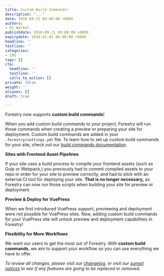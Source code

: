 ```yaml
---
title: Custom Build Commands!
description: "..."
date: 2018-09-21 09:00:00 +0000
authors:
- DJ Walker
publishdate: 2018-09-21 09:00:00 +0000
expirydate: 2030-01-01 04:00:00 +0000
headline: ''
textline: ''
categories:
- CMS
tags: []
cta:
  headline: ''
  textline: ''
  calls_to_action: []
private: false
weight: ''
aliases: []
draft: true

---
```

Forestry now supports **custom build commands**!

When you add custom build commands to your project, Forestry will run those commands when creating a preview or preparing your site for deployment. Custom build commands are added in your `.forestry/settings.yml` file. To learn how to set up custom build commands for your site, check out our [build commands documentation](/docs/settings/build-commands/).

**Sites with Frontend Asset Pipelines**

If your site uses a build process to compile your frontend assets (such as Gulp or Webpack,) you previously had to commit compiled assets to your repo in order for your site to preview correctly, and had to stick with an external CI tool for deploying your site. **That is no longer necessary,** as Forestry can now run those scripts when building your site for preview or deployment.

**Preview & Deploy for VuePress** 

When we first introduced VuePress support, previewing and deployment were not possible for VuePress sites. Now, adding custom build commands for your VuePress site will unlock preview and deployment capabilities in Forestry!

**Flexibility for More Workflows**

We want our users to get the most out of Forestry. With **custom build commands**, we aim to support your workflow so you can use everything we have to offer.


*To review all changes, please visit our [changelog](/docs/changelog/), or visit our [sunset notices](/docs/sunset/) to see if any features are going to be replaced or removed.*